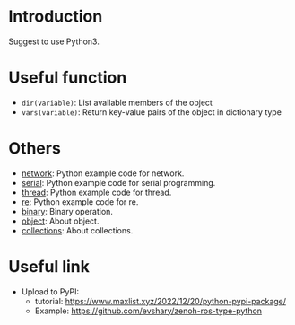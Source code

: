 # Introduction

Suggest to use Python3.

# Useful function

* `dir(variable)`: List available members of the object
* `vars(variable)`: Return key-value pairs of the object in dictionary type

# Others

* [network](network): Python example code for network.
* [serial](serial): Python example code for serial programming.
* [thread](thread): Python example code for thread.
* [re](re): Python example code for re.
* [binary](binary.md): Binary operation.
* [object](object.md): About object.
* [collections](collections.md): About collections.

# Useful link
* Upload to PyPI:
  * tutorial: https://www.maxlist.xyz/2022/12/20/python-pypi-package/
  * Example: https://github.com/evshary/zenoh-ros-type-python
